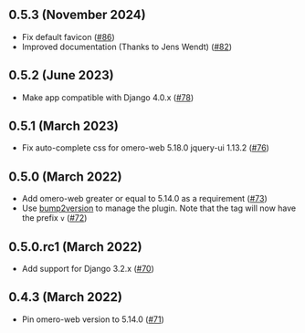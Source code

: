 0.5.3 (November 2024)
---------------------

- Fix default favicon ([#86](https://github.com/ome/omero-mapr/pull/86))
- Improved documentation (Thanks to Jens Wendt) ([#82](https://github.com/ome/omero-mapr/pull/82))

0.5.2 (June 2023)
-----------------

- Make app compatible with Django 4.0.x ([#78](https://github.com/ome/omero-mapr/pull/78))

0.5.1 (March 2023)
------------------

- Fix auto-complete css for omero-web 5.18.0 jquery-ui 1.13.2 ([#76](https://github.com/ome/omero-mapr/pull/76))


0.5.0 (March 2022)
------------------

- Add omero-web greater or equal to 5.14.0 as a requirement ([#73](https://github.com/ome/omero-mapr/pull/73))
- Use [bump2version](https://pypi.org/project/bump2version/) to manage the plugin. Note that the tag will now have the prefix ``v`` ([#72](https://github.com/ome/omero-mapr/pull/72))

0.5.0.rc1 (March 2022)
---------------------

- Add support for Django 3.2.x ([#70](https://github.com/ome/omero-mapr/pull/70))

0.4.3 (March 2022)
------------------

- Pin omero-web version to 5.14.0 ([#71](https://github.com/ome/omero-mapr/pull/71))
